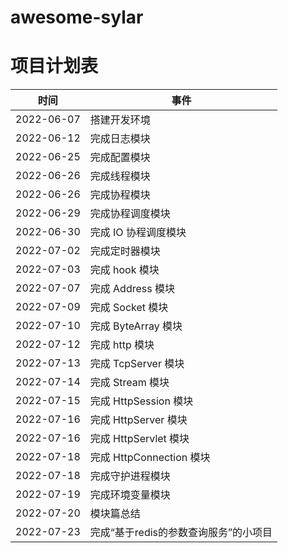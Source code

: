 # awesome-sylar

# 项目计划表

时间 | 事件
---|---
2022-06-07 | 搭建开发环境
2022-06-12 | 完成日志模块
2022-06-25 | 完成配置模块
2022-06-26 | 完成线程模块
2022-06-26 | 完成协程模块
2022-06-29 | 完成协程调度模块
2022-06-30 | 完成 IO 协程调度模块
2022-07-02 | 完成定时器模块
2022-07-03 | 完成 hook 模块
2022-07-07 | 完成 Address 模块
2022-07-09 | 完成 Socket 模块
2022-07-10 | 完成 ByteArray 模块
2022-07-12 | 完成 http 模块
2022-07-13 | 完成 TcpServer 模块
2022-07-14 | 完成 Stream 模块
2022-07-15 | 完成 HttpSession 模块
2022-07-16 | 完成 HttpServer 模块
2022-07-16 | 完成 HttpServlet 模块
2022-07-18 | 完成 HttpConnection 模块
2022-07-18 | 完成守护进程模块
2022-07-19 | 完成环境变量模块
2022-07-20 | 模块篇总结
2022-07-23 | 完成“基于redis的参数查询服务”的小项目
